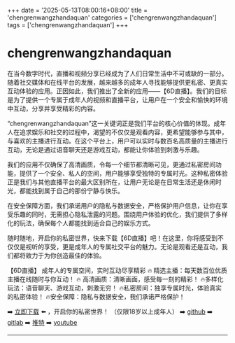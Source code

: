 +++
date = '2025-05-13T08:00:16+08:00'
title = 'chengrenwangzhandaquan'
categories = ['chengrenwangzhandaquan']
tags = ['chengrenwangzhandaquan']
+++

# chengrenwangzhandaquan

在当今数字时代，直播和视频分享已经成为了人们日常生活中不可或缺的一部分。随着社交媒体和在线平台的发展，越来越多的成年人寻找能够提供更私密、更真实互动体验的应用。正因如此，我们推出了全新的应用——【6D直播】。我们的目标是为了提供一个专属于成年人的视频和直播平台，让用户在一个安全和愉快的环境中互动，分享并享受精彩的内容。

“chengrenwangzhandaquan”这一关键词正是我们平台的核心价值的体现。成年人在追求娱乐和社交的过程中，渴望的不仅仅是观看内容，更希望能够参与其中，与喜欢的主播进行互动。在这个平台上，用户可以实时与数百名高质量的主播进行互动，无论是通过语音聊天还是游戏互动，都能让你体验到刺激与乐趣。

我们的应用不仅确保了高清画质，令每一个细节都清晰可见，更通过私密房间功能，提供了一个安全、私人的空间，用户能够享受独特的专属时光。这种私密体验正是我们与其他直播平台的最大区别所在，让用户无论是在日常生活还是休闲时光，都能找到属于自己的那份宁静与快乐。

在安全保障方面，我们承诺用户的隐私与数据安全，严格保护用户信息，让你在享受乐趣的同时，无需担心隐私泄露的问题。围绕用户体验的优化，我们提供了多样化的玩法，确保每个人都能找到适合自己的娱乐方式。

随时随地，开启你的私密世界，快来下载【6D直播】吧！在这里，你将感受到不仅仅是视听的享受，更是成年人的专属社交平台的魅力。无论是观看还是互动，我们都将致力于为你创造最佳的体验。

【6D直播】
成年人的专属空间，实时互动尽享精彩
🔥 精选主播：每天数百位优质主播在线随时与你互动！
🔥 高清画质：清晰画面，感受每一刻的精彩！
🔥多样化玩法：语音聊天、游戏互动，刺激无穷！
🔥私密房间：独享专属时光，体验真实的私密体验！
🔥安全保障：隐私与数据安全，我们承诺严格保护！

➡️ [立即下载](https://down123.s3.ap-east-1.amazonaws.com/index.html?channelCode=blog) ⬅️ ，开启你的私密世界！
（仅限18岁以上成年人）
➡️ [github](https://aldult-live.github.io/)
➡️ [gitlab](https://seo-09598d.gitlab.io/)
➡️ [推特](https://x.com/wegame33)
➡️ [youtube](https://www.youtube.com/@6Dlive)

---
